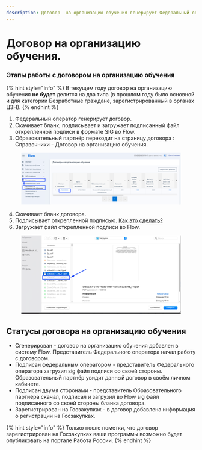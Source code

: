 ```yaml
---
description: Договор  на организацию обучения генерирует Федеральный оператор
---
```


# Договор на организацию обучения.

### Этапы работы с договором на организацию обучения

{% hint style="info" %}
В текущем году договор на организацию обучения **не будет** делится на два типа (в прошлом году было основной и для категории Безработные граждане, зарегистрированный в органах ЦЗН).
{% endhint %}

1. Федеральный оператор генерирует договор.
2. Cкачивает бланк, подписывает и загружает подписанный файл открепленной подписи в формате SIG во Flow.&#x20;
3. Образовательный партнёр переходит на страницу договора : Справочники - Договор на организацию обучения.

<figure><img src=".gitbook/assets/image (4) (1).png" alt=""><figcaption></figcaption></figure>

4. &#x20;Скачивает бланк договора.
5. &#x20;Подписывает открепленной подписью. [Как это сделать?](dogovor-na-organizaciyu-obucheniya.md#podrobnee-o-podpisanii-dokumentov-elektronnoi-podpisyu)
6. Загружает файл открепленной подписи во Flow.

<figure><img src=".gitbook/assets/image (6).png" alt=""><figcaption></figcaption></figure>

## Статусы договора на организацию обучения

* Сгенерирован - договор на организацию обучения добавлен в систему Flow. Представитель Федерального оператора начал работу с договором.&#x20;
* Подписан федеральным оператором - представитель Федерального оператора загрузил sig файл подписи со своей стороны. Образовательный партнёр увидит данный договор в своём личном кабинете.
* Подписан двумя сторонами - представитель Образовательного партнёра скачал, подписал и загрузил во Flow sig файл подписанного со своей стороны бланка договора.
* Зарегистрирован на Госзакупках -  в договор добавлена информация о регистрации на Госзакупках.

{% hint style="info" %}
Только после пометки, что договор зарегистрирован на Госзакупках ваши программы возможно будет опубликовать на портале Работа России.
{% endhint %}
